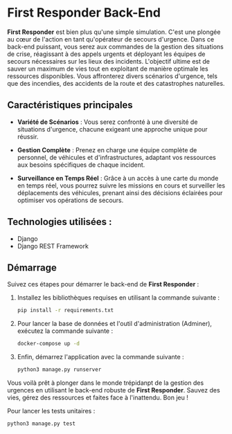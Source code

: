# First Responder Back-End

**First Responder** est bien plus qu'une simple simulation. C'est une plongée au cœur de l'action en tant qu'opérateur de secours d'urgence. Dans ce back-end puissant, vous serez aux commandes de la gestion des situations de crise, réagissant à des appels urgents et déployant les équipes de secours nécessaires sur les lieux des incidents. L'objectif ultime est de sauver un maximum de vies tout en exploitant de manière optimale les ressources disponibles. Vous affronterez divers scénarios d'urgence, tels que des incendies, des accidents de la route et des catastrophes naturelles.

## Caractéristiques principales

- **Variété de Scénarios** : Vous serez confronté à une diversité de situations d'urgence, chacune exigeant une approche unique pour réussir.

- **Gestion Complète** : Prenez en charge une équipe complète de personnel, de véhicules et d'infrastructures, adaptant vos ressources aux besoins spécifiques de chaque incident.

- **Surveillance en Temps Réel** : Grâce à un accès à une carte du monde en temps réel, vous pourrez suivre les missions en cours et surveiller les déplacements des véhicules, prenant ainsi des décisions éclairées pour optimiser vos opérations de secours.


## Technologies utilisées : 
   
- Django
- Django REST Framework

## Démarrage

Suivez ces étapes pour démarrer le back-end de **First Responder** :

1. Installez les bibliothèques requises en utilisant la commande suivante :

    ```bash
    pip install -r requirements.txt
    ```

2. Pour lancer la base de données et l'outil d'administration (Adminer), exécutez la commande suivante :

    ```bash
    docker-compose up -d
    ```

3. Enfin, démarrez l'application avec la commande suivante :

    ```bash
    python3 manage.py runserver
    ```

Vous voilà prêt à plonger dans le monde trépidanpt de la gestion des urgences en utilisant le back-end robuste de **First Responder**. Sauvez des vies, gérez des ressources et faites face à l'inattendu. Bon jeu !

Pour lancer les tests unitaires :

 ```bash
python3 manage.py test
 ```
